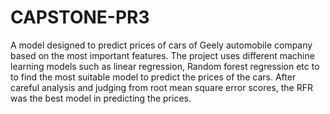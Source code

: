 # CAPSTONE-PR3
A model designed to predict prices of cars of Geely automobile company based on the most important features.
The project uses different machine learning models such as linear regression, Random forest regression etc to to find the most suitable model to predict the prices of the cars.
After careful analysis and judging from root mean square error scores, the RFR was the best model in predicting the prices.
